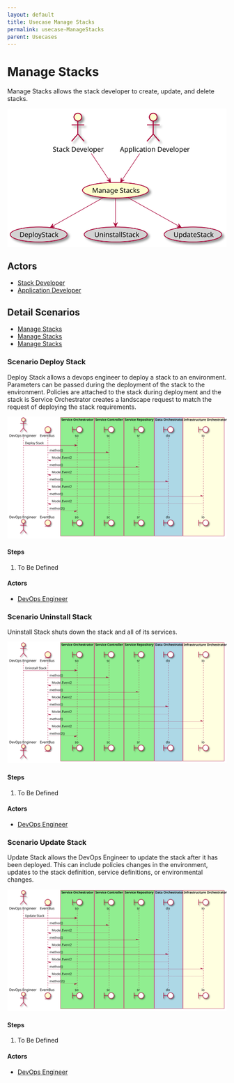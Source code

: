 ```yaml
---
layout: default
title: Usecase Manage Stacks
permalink: usecase-ManageStacks
parent: Usecases
---
```


# Manage Stacks

Manage Stacks allows the stack developer to create, update, and delete stacks.

![Activities Diagram](./activities.svg)

## Actors

* [Stack Developer](actor-stackdev)
* [Application Developer](actor-applicationdeveloper)


## Detail Scenarios

* [Manage Stacks](#scenario-DeployStack)
* [Manage Stacks](#scenario-UninstallStack)
* [Manage Stacks](#scenario-UpdateStack)

  
### Scenario Deploy Stack

Deploy Stack allows a devops engineer to deploy a stack to an environment. Parameters can be passed during the deployment of the stack to the environment. Policies are attached to the stack during deployment and the stack is Service Orchestrator creates a landscape request to match the request of deploying the stack requirements.

![Scenario nameNoSpaces](./DeployStack.svg)

#### Steps

1. To Be Defined


#### Actors

* [DevOps Engineer](actor-devops)


### Scenario Uninstall Stack

Uninstall Stack shuts down the stack and all of its services.

![Scenario nameNoSpaces](./UninstallStack.svg)

#### Steps

1. To Be Defined


#### Actors

* [DevOps Engineer](actor-devops)


### Scenario Update Stack

Update Stack allows the DevOps Engineer to update the stack after it has been deployed. This can include policies changes in the environment, updates to the stack definition, service definitions, or environmental changes.

![Scenario nameNoSpaces](./UpdateStack.svg)

#### Steps

1. To Be Defined


#### Actors

* [DevOps Engineer](actor-devops)



